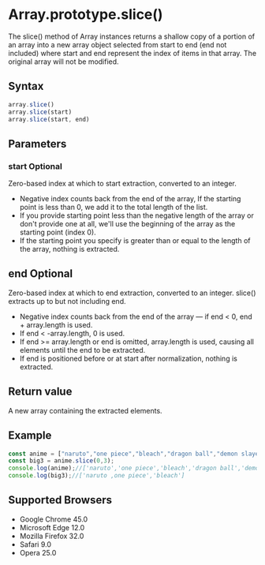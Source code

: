 # Array.prototype.slice()

The slice() method of Array instances returns a shallow copy of a portion of an array into a new array object selected from start to end (end not included) where start and end represent the index of items in that array. The original array will not be modified.

## Syntax

```js
array.slice()
array.slice(start)
array.slice(start, end)
```

## Parameters

### start Optional

Zero-based index at which to start extraction, converted to an integer.

- Negative index counts back from the end of the array, If the starting point is less than 0, we add it to the total length of the list.
- If you provide starting point less than the negative length of the array or don't provide one at all, we'll use the beginning of the array as the starting point (index 0).
- If the starting point you specify is greater than or equal to the length of the array, nothing is extracted.

## end Optional

Zero-based index at which to end extraction, converted to an integer. slice() extracts up to but not including end.

- Negative index counts back from the end of the array — if end < 0, end + array.length is used.
- If end < -array.length, 0 is used.
- If end >= array.length or end is omitted, array.length is used, causing all elements until the end to be extracted.
- If end is positioned before or at start after normalization, nothing is extracted.

## Return value

A new array containing the extracted elements.

## Example

```js
const anime = ["naruto","one piece","bleach","dragon ball","demon slayer"];
const big3 = anime.slice(0,3);
console.log(anime);//['naruto','one piece','bleach','dragon ball','demon slayer']
console.log(big3);//['naruto ,one piece','bleach']
```

## Supported Browsers

- Google Chrome 45.0
- Microsoft Edge 12.0
- Mozilla Firefox 32.0
- Safari 9.0
- Opera 25.0
